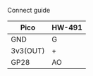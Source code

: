 Connect guide



| Pico  | HW-491 |
| ------------- | ------------- |
| GND  | G  |
| 3v3(OUT)  | +  |
| GP28  | AO  |
